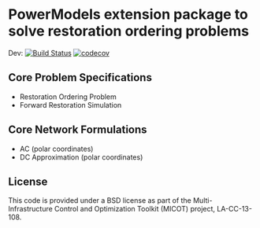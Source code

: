 # PowerModels extension package to solve restoration ordering problems

Dev:
[![Build Status](https://travis-ci.org/lanl-ansi/PowerModelsRestoration.jl.svg?branch=master)](https://travis-ci.org/lanl-ansi/PowerModelsRestoration.jl)
[![codecov](https://codecov.io/gh/lanl-ansi/PowerModelsRestoration.jl/branch/master/graph/badge.svg)](https://codecov.io/gh/lanl-ansi/PowerModelsRestoration.jl)

## Core Problem Specifications

* Restoration Ordering Problem
* Forward Restoration Simulation

## Core Network Formulations

* AC (polar coordinates)
* DC Approximation (polar coordinates)

## License

This code is provided under a BSD license as part of the Multi-Infrastructure Control and Optimization Toolkit (MICOT) project, LA-CC-13-108.
